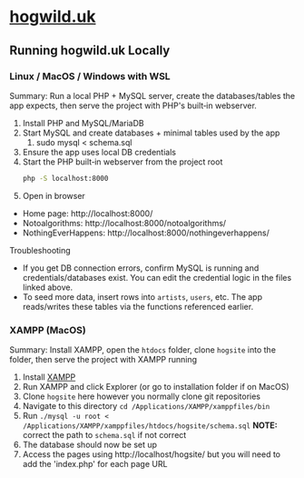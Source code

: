 # [hogwild.uk](https://hogwild.uk)
## Running hogwild.uk Locally
### Linux / MacOS / Windows with WSL
Summary: Run a local PHP + MySQL server, create the databases/tables the app expects, then serve the project with PHP's built‑in webserver.

1) Install PHP and MySQL/MariaDB
2) Start MySQL and create databases + minimal tables used by the app
   1) sudo mysql < schema.sql
3) Ensure the app uses local DB credentials
4) Start the PHP built‑in webserver from the project root
	```sh
	php -S localhost:8000
	```
5) Open in browser
- Home page: http://localhost:8000/  
- Notoalgorithms: http://localhost:8000/notoalgorithms/  
- NothingEverHappens: http://localhost:8000/nothingeverhappens/

Troubleshooting
- If you get DB connection errors, confirm MySQL is running and credentials/databases exist. You can edit the credential logic in the files linked above.
- To seed more data, insert rows into `artists`, `users`, etc. The app reads/writes these tables via the functions referenced earlier.

### XAMPP (MacOS)
Summary: Install XAMPP, open the `htdocs` folder, clone `hogsite` into the folder, then serve the project with XAMPP running

1) Install [XAMPP](https://www.apachefriends.org/)
2) Run XAMPP and click Explorer (or go to installation folder if on MacOS)
3) Clone `hogsite` here however you normally clone git repositories
4) Navigate to this directory `cd /Applications/XAMPP/xamppfiles/bin`
5) Run `./mysql -u root < /Applications/XAMPP/xamppfiles/htdocs/hogsite/schema.sql` **NOTE:** correct the path to `schema.sql` if not correct
6) The database should now be set up
8) Access the pages using http://localhost/hogsite/ but you will need to add the 'index.php' for each page URL
